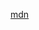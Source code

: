 [mdn](https://developer.mozilla.org/en-US/docs/Web/JavaScript/Reference/Global_Objects/Object/keys)
